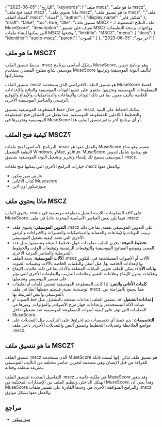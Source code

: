 {
"التاريخ": "05-06-2023",
  "keywords": [
"ملف mscz",
"ما هو ملف mscz",
"كيفية فتح ملف mscz",
"ماذا يحتوي ملف mscz",
"ما هو تنسيق ملف mscz",
"ملف",
"امتداد الملف mscz",
"امتداد"
],
  "author": {
"display_name": "شكيل فايز"
},
"draft": "false",
"toc": true,
"title": "تنسيق ملف MSCZ - ملف النتائج المضغوط لـ MuseScore",
  "description":"تعرف على تنسيق MSCZ وواجهات برمجة التطبيقات التي يمكنها إنشاء ملفات MSCZ وفتحها.",
"linktitle": "MSCZ",
  "menu": {
    "docs": {
      "identifier": "audio-mscz",
"parent": "الصوت"
}
},
"آخر مود": "05-06-2023"
}

## ما هو ملف MSCZ؟

يرتبط تنسيق الملف ‎.mscz بشكل أساسي ببرنامج MuseScore, وهو برنامج تدوين موسيقي شائع مفتوح المصدر. يستخدم MuseScore لتأليف النوتة الموسيقية وترتيبها ومشاركتها.

تنسيق الملف .mscz هو تنسيق الملف الافتراضي الذي يستخدمه MuseScore لحفظ المقطوعات الموسيقية وتخزينها. يحتوي على جميع النوتات الموسيقية والنتائج والإعدادات الخاصة بتأليف معين, بما في ذلك النوتات والإيقاعات والديناميكيات والإيقاع والتوقيع الرئيسي والعناصر الموسيقية الأخرى.

من خلال حفظ المقطوعة الموسيقية بتنسيق .mscz, يمكنك الحفاظ على البنية والتخطيط الكاملين للمقطوعة الموسيقية, مما يجعل من الممكن فتح المقطوعة الموسيقية وتحريرها في MuseScore أو أي برنامج آخر يدعم تنسيق الملف هذا.

## كيفية فتح الملف MSCZ؟

البرنامج الأساسي لفتح ملفات .mscz والعمل معها هو MuseScore نفسه, وهو متاح لأنظمة التشغيل Windows, وMac, وLinux. MuseScore هو برنامج شامل لتدوين الموسيقى يسمح لك بإنشاء وتحرير وتشغيل النوتة الموسيقية بتنسيق .mscz.

خيارات البرامج الأخرى التي يمكنها فتح ملفات .mscz والعمل معها:

- عارض ميوزسكور
- كتاب الأغاني Musescore
- ميوزسكور اون لاين

## ماذا يحتوي ملف MSCZ

يحتوي الملف .mscz على كافة المعلومات اللازمة لتمثيل مقطوعة موسيقية في MuseScore. فيما يلي بعض العناصر الأساسية المخزنة عادةً في ملف ‎.mscz:

- **التدوين الموسيقي:** يحتوي ملف .mscz على التدوين الموسيقي نفسه, بما في ذلك ترتيب النوتات والإيقاعات والمساند والديناميكيات والتعبيرات والافتراءات والرموز الأخرى التي تحدد كيفية تشغيل الموسيقى.
- **تخطيط النتيجة:** يخزن الملف معلومات حول تخطيط النتيجة وتنسيقها, مثل عدد العصي وموضع المفاتيح الموسيقية والتوقيعات الرئيسية وتوقيعات الوقت والخطوط الشريطية والعناصر المرئية الأخرى.
- **الآلات الموسيقية:** يحدد الملف .mscz الآلات أو الأصوات المستخدمة في التكوين والإعدادات الخاصة بها, مثل النقل والتقنيات الخاصة بالآلات وتعيينات الصوت.
- **بيانات الأداء:** يمكن للملف تخزين البيانات المتعلقة بالأداء, بما في ذلك علامات الإيقاع وعلامات بندول الإيقاع وعلامات التعبير وعلامات التدريب والتعليمات الأخرى التي تؤثر على تفسير الموسيقى وتشغيلها.
- **كلمات الأغاني والنص:** إذا كانت المقطوعة الموسيقية تتضمن كلمات أو تعليقات توضيحية نصية, فسيتم حفظها أيضًا في ملف ‎.mscz, مما يسمح بالمزامنة بين الموسيقى والنص المرتبط بها.
- **إعدادات التشغيل:** قد يتضمن الملف إعدادات متعلقة بالتشغيل, مثل خط الصوت أو عينات الآلة المستخدمة, وإعدادات جهاز مزج الأصوات, والمؤثرات, وغيرها من المعلمات التي تؤثر على كيفية أصوات المقطوعة الموسيقية عند تشغيلها داخل MuseScore.
- **التخصيصات:** يتم حفظ أي تخصيصات يتم إجراؤها على التركيب, مثل التعديلات على مواضع الملاحظة وتعديلات التخطيط وتنسيق النص والتعديلات الأخرى, داخل ملف .mscz.

## ما هو تنسيق ملف MSCZ؟

تنسيق الملف .mscz الذي يستخدمه MuseScore هو تنسيق ملف ثنائي. إنها ليست قابلة للقراءة من قبل الإنسان وهي مصممة لتخزين عناصر مختلفة من التأليف الموسيقي بطريقة منظمة وفعالة.

التفاصيل المحددة لتنسيق الملف .mscz هي ملكية خاصة بـ MuseScore وقد يتغير الهيكل الداخلي وتنظيم الملف بين الإصدارات المختلفة من MuseScore. وهذا يعني أن MuseScore والبرامج المتوافقة الأخرى هي وحدها القادرة على تفسير ملفات .mscz والعمل معها بشكل موثوق.

## مراجع
* [ميوزسكور](https://en.wikipedia.org/wiki/MuseScore)

